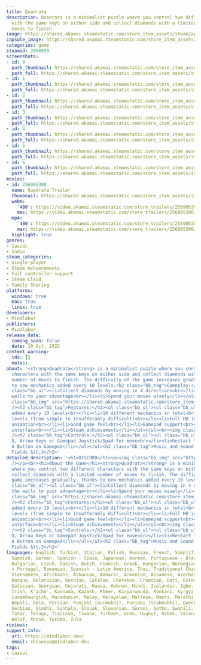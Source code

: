 ```yaml
---
title: Quadrata
description: Quadrata is a minimalist puzzle where you control two different characters
  with the same keys on either side and collect diamonds with a limited number of
  moves to finish.
image: https://shared.akamai.steamstatic.com/store_item_assets/steam/apps/2066950/header.jpg?t=1730808142
capsule_image: https://shared.akamai.steamstatic.com/store_item_assets/steam/apps/2066950/capsule_231x87.jpg?t=1730808142
categories: game
steamid: 2066950
screenshots:
- id: 0
  path_thumbnail: https://shared.akamai.steamstatic.com/store_item_assets/steam/apps/2066950/ss_6124ffaaf042725f69c6017eddd01dbfd320cb96.600x338.jpg?t=1730808142
  path_full: https://shared.akamai.steamstatic.com/store_item_assets/steam/apps/2066950/ss_6124ffaaf042725f69c6017eddd01dbfd320cb96.1920x1080.jpg?t=1730808142
- id: 1
  path_thumbnail: https://shared.akamai.steamstatic.com/store_item_assets/steam/apps/2066950/ss_920e4e9cb17af974466b2109fd011d1a28ff93db.600x338.jpg?t=1730808142
  path_full: https://shared.akamai.steamstatic.com/store_item_assets/steam/apps/2066950/ss_920e4e9cb17af974466b2109fd011d1a28ff93db.1920x1080.jpg?t=1730808142
- id: 2
  path_thumbnail: https://shared.akamai.steamstatic.com/store_item_assets/steam/apps/2066950/ss_3a98647ee541ddde64d229355ef30f50f69ae7d6.600x338.jpg?t=1730808142
  path_full: https://shared.akamai.steamstatic.com/store_item_assets/steam/apps/2066950/ss_3a98647ee541ddde64d229355ef30f50f69ae7d6.1920x1080.jpg?t=1730808142
- id: 3
  path_thumbnail: https://shared.akamai.steamstatic.com/store_item_assets/steam/apps/2066950/ss_ecd97d0c2cb1e2200b4394be697502c220222c24.600x338.jpg?t=1730808142
  path_full: https://shared.akamai.steamstatic.com/store_item_assets/steam/apps/2066950/ss_ecd97d0c2cb1e2200b4394be697502c220222c24.1920x1080.jpg?t=1730808142
- id: 4
  path_thumbnail: https://shared.akamai.steamstatic.com/store_item_assets/steam/apps/2066950/ss_cb311b99ed6ca63bd7d5ebafc074f9890e85119f.600x338.jpg?t=1730808142
  path_full: https://shared.akamai.steamstatic.com/store_item_assets/steam/apps/2066950/ss_cb311b99ed6ca63bd7d5ebafc074f9890e85119f.1920x1080.jpg?t=1730808142
- id: 5
  path_thumbnail: https://shared.akamai.steamstatic.com/store_item_assets/steam/apps/2066950/ss_f633ed190610e683e71b6fb46350ecf39bb494c0.600x338.jpg?t=1730808142
  path_full: https://shared.akamai.steamstatic.com/store_item_assets/steam/apps/2066950/ss_f633ed190610e683e71b6fb46350ecf39bb494c0.1920x1080.jpg?t=1730808142
- id: 6
  path_thumbnail: https://shared.akamai.steamstatic.com/store_item_assets/steam/apps/2066950/ss_1abdb72884b421fae7ef73fc1307a9fb43f59e4f.600x338.jpg?t=1730808142
  path_full: https://shared.akamai.steamstatic.com/store_item_assets/steam/apps/2066950/ss_1abdb72884b421fae7ef73fc1307a9fb43f59e4f.1920x1080.jpg?t=1730808142
movies:
- id: 256905300
  name: Quadrata Trailer
  thumbnail: https://shared.akamai.steamstatic.com/store_item_assets/steam/apps/256905300/movie.293x165.jpg?t=1683204193
  webm:
    '480': https://video.akamai.steamstatic.com/store_trailers/256905300/movie480_vp9.webm?t=1683204193
    max: https://video.akamai.steamstatic.com/store_trailers/256905300/movie_max_vp9.webm?t=1683204193
  mp4:
    '480': https://video.akamai.steamstatic.com/store_trailers/256905300/movie480.mp4?t=1683204193
    max: https://video.akamai.steamstatic.com/store_trailers/256905300/movie_max.mp4?t=1683204193
  highlight: true
genres:
- Casual
- Indie
steam_categories:
- Single-player
- Steam Achievements
- Full controller support
- Steam Cloud
- Family Sharing
platforms:
  windows: true
  mac: true
  linux: true
developers:
- Mindlabor
publishers:
- Mindlabor
release_date:
  coming_soon: false
  date: 10 Oct, 2022
content_warning:
  ids: []
  notes:
about: '<strong>Quadrata</strong> is a minimalist puzzle where you control two different
  characters with the same keys on either side and collect diamonds with a limited
  number of moves to finish. The difficulty of the game increases gradually, thanks
  to new mechanics added every 10 levels.<h2 class="bb_tag">Gameplay:</h2><ul class="bb_ul"><ul
  class="bb_ul"><li>Collect diamonds by moving in 4 directions<br></li><li>Use the
  walls to your advantage<br></li><li>Spend your moves wisely</li></ul></ul><br><img
  class="bb_img" src="https://shared.akamai.steamstatic.com/store_item_assets/steam/apps/2066950/extras/base.gif?t=1730808142"
  /><h2 class="bb_tag">Features:</h2><ul class="bb_ul"><ul class="bb_ul"><li>New mechanics
  added every 10 levels<br></li><li>10 different mechanics in total<br></li><li>90
  levels (from simple to insufferably difficult)<br></li><li>Full HD in all resolutions<br></li><li>Smooth
  animation<br></li><li>Good game feel<br></li><li>Gamepad support<br></li><li>Intuitive
  interface<br></li><li>Steam achievements</li></ul></ul><br><img class="bb_img" src="https://shared.akamai.steamstatic.com/store_item_assets/steam/apps/2066950/extras/mechanics.gif?t=1730808142"
  /><h2 class="bb_tag">Controls:</h2><ul class="bb_ul"><ul class="bb_ul"><li>W A S
  D, Arrow Keys or Gamepad Joystick/Dpad for move<br></li><li>Restart level: R or
  A Button on Gamepad</li></ul></ul><h2 class="bb_tag">Music and Sound Design by Justin
  Fields &lt;3</h2>'
detailed_description: '<h1>DISCORD</h1><p><img class="bb_img" src="https://shared.akamai.steamstatic.com/store_item_assets/steam/apps/2066950/extras/discord.gif?t=1730808142"
  /></p><br><h1>About the Game</h1><strong>Quadrata</strong> is a minimalist puzzle
  where you control two different characters with the same keys on either side and
  collect diamonds with a limited number of moves to finish. The difficulty of the
  game increases gradually, thanks to new mechanics added every 10 levels.<h2 class="bb_tag">Gameplay:</h2><ul
  class="bb_ul"><ul class="bb_ul"><li>Collect diamonds by moving in 4 directions<br></li><li>Use
  the walls to your advantage<br></li><li>Spend your moves wisely</li></ul></ul><br><img
  class="bb_img" src="https://shared.akamai.steamstatic.com/store_item_assets/steam/apps/2066950/extras/base.gif?t=1730808142"
  /><h2 class="bb_tag">Features:</h2><ul class="bb_ul"><ul class="bb_ul"><li>New mechanics
  added every 10 levels<br></li><li>10 different mechanics in total<br></li><li>90
  levels (from simple to insufferably difficult)<br></li><li>Full HD in all resolutions<br></li><li>Smooth
  animation<br></li><li>Good game feel<br></li><li>Gamepad support<br></li><li>Intuitive
  interface<br></li><li>Steam achievements</li></ul></ul><br><img class="bb_img" src="https://shared.akamai.steamstatic.com/store_item_assets/steam/apps/2066950/extras/mechanics.gif?t=1730808142"
  /><h2 class="bb_tag">Controls:</h2><ul class="bb_ul"><ul class="bb_ul"><li>W A S
  D, Arrow Keys or Gamepad Joystick/Dpad for move<br></li><li>Restart level: R or
  A Button on Gamepad</li></ul></ul><h2 class="bb_tag">Music and Sound Design by Justin
  Fields &lt;3</h2>'
languages: English, Turkish, Italian, Polish, Russian, French, Simplified Chinese,
  Swedish, German, Spanish - Spain, Japanese, Korean, Portuguese - Brazil, Arabic,
  Bulgarian, Czech, Danish, Dutch, Finnish, Greek, Hungarian, Norwegian, Portuguese
  - Portugal, Romanian, Spanish - Latin America, Thai, Traditional Chinese, Ukrainian,
  Vietnamese, Afrikaans, Albanian, Amharic, Armenian, Assamese, Azerbaijani, Bangla,
  Basque, Belarusian, Bosnian, Catalan, Cherokee, Croatian, Dari, Estonian, Filipino,
  Galician, Georgian, Gujarati, Hausa, Hebrew, Hindi, Icelandic, Igbo, Indonesian,
  Irish, K'iche', Kannada, Kazakh, Khmer, Kinyarwanda, Konkani, Kyrgyz, Latvian, Lithuanian,
  Luxembourgish, Macedonian, Malay, Malayalam, Maltese, Maori, Marathi, Mongolian,
  Nepali, Odia, Persian, Punjabi (Gurmukhi), Punjabi (Shahmukhi), Quechua, Scots,
  Serbian, Sindhi, Sinhala, Slovak, Slovenian, Sorani, Sotho, Swahili, Tajik, Tamil,
  Tatar, Telugu, Tigrinya, Tswana, Turkmen, Urdu, Uyghur, Uzbek, Valencian, Welsh,
  Wolof, Xhosa, Yoruba, Zulu
reviews:
support_info:
  url: https://mindlabor.dev/
  email: chisenoa@mindlabor.dev
tags:
- casual
---
```


